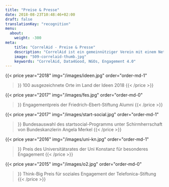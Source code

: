 ```yaml
---
title: "Preise & Presse"
date: 2018-08-23T10:48:46+02:00
draft: false
translationKey: "recognition"
menu:
  about:
    weight: -300
meta:
    title: "CorrelAid - Preise & Presse"
    description: "CorrelAid ist ein gemeinnütziger Verein mit einem Netzwerk von 1400 ehrenamtlichen Datenanalyst*innen."
    image: "509-correlaid-thumb.jpg"
    keywords: "CorrelAid, Data4Good, NGOs, Engagement 4.0"
---
```


{{< price 
    year="2018" 
    img="/images/ideen.jpg"
    order="order-md-1"
>}}
100 ausgezeichnete Orte im Land der Ideen 2018
{{< /price >}}

{{< price 
    year="2017" 
    img="/images/fes.jpg"
    order="order-md-0"
>}}
Engagementpreis der Friedrich-Ebert-Stiftung Alumni
{{< /price >}}

{{< price 
    year="2017" 
    img="/images/start-social.jpg"
    order="order-md-1"
>}}
Bundesauswahl des startsocial-Programms unter Schirmherrschaft von Bundeskanzlerin Angela Merkel
{{< /price >}}

{{< price 
    year="2016" 
    img="/images/uni-kn.jpg"
    order="order-md-1"
>}}
Preis des Universitätsrates der Uni Konstanz für besonderes Engagement
{{< /price >}}

{{< price 
    year="2015" 
    img="/images/o2.jpg"
    order="order-md-0"
>}}
Think-Big Preis für soziales Engagement der Telefonica-Stiftung
{{< /price >}}
